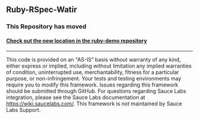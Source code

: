 ## Ruby-RSpec-Watir

### This Repository has moved
#### [Check out the new location in the ruby-demo repository](https://github.com/saucelabs-training/demo-ruby/tree/master/selenium-examples/watir-rspec) 

___
This code is provided on an "AS-IS” basis without warranty of any kind, either express or implied, including without limitation any implied warranties of condition, uninterrupted use, merchantability, fitness for a particular purpose, or non-infringement. Your tests and testing environments may require you to modify this framework. Issues regarding this framework should be submitted through GitHub. For questions regarding Sauce Labs integration, please see the Sauce Labs documentation at https://wiki.saucelabs.com/. This framework is not maintained by Sauce Labs Support.

